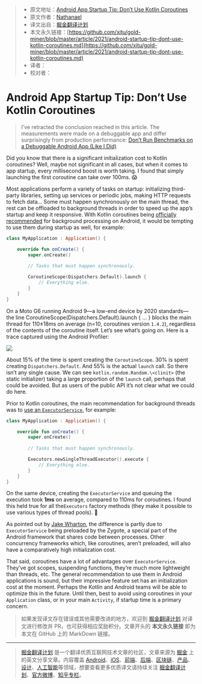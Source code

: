 > * 原文地址：[Android App Startup Tip: Don’t Use Kotlin Coroutines](https://medium.com/specto/android-startup-tip-dont-use-kotlin-coroutines-a7b3f7176fe5)
> * 原文作者：[Nathanael](https://medium.com/@nathanaelsilverman)
> * 译文出自：[掘金翻译计划](https://github.com/xitu/gold-miner)
> * 本文永久链接：[https://github.com/xitu/gold-miner/blob/master/article/2021/android-startup-tip-dont-use-kotlin-coroutines.md](https://github.com/xitu/gold-miner/blob/master/article/2021/android-startup-tip-dont-use-kotlin-coroutines.md)
> * 译者：
> * 校对者：

# Android App Startup Tip: Don’t Use Kotlin Coroutines

> I’ve retracted the conclusion reached in this article. The measurements were made on a debuggable app and differ surprisingly from production performance: [Don’t Run Benchmarks on a Debuggable Android App (Like I Did)](https://medium.com/specto/dont-run-benchmarks-on-a-debuggable-android-app-like-i-did-34d95331cabb)

Did you know that there is a significant initialization cost to Kotlin coroutines? Well, maybe not significant in all cases, but when it comes to app startup, every millisecond boost is worth taking. I found that simply launching the first coroutine can take over 100ms. 😱

Most applications perform a variety of tasks on startup: initializing third-party libraries, setting up services or periodic jobs, making HTTP requests to fetch data… Some must happen synchronously on the main thread, the rest can be offloaded to background threads in order to speed up the app’s startup and keep it responsive. With Kotlin coroutines being [officially recommended](https://developer.android.com/guide/background#recommended-solutions) for background processing on Android, it would be tempting to use them during startup as well, for example:

```Kotlin
class MyApplication : Application() {

    override fun onCreate() {
        super.onCreate()
        
        // Tasks that must happen synchronously.

        CoroutineScope(Dispatchers.Default).launch {
            // Everything else.
        }
    }
}
```

On a Moto G6 running Android 9—a low-end device by 2020 standards—the line CoroutineScope(Dispatchers.Default).launch { … } blocks the main thread for 110±18ms on average (n=10, coroutines version `1.4.2`), regardless of the contents of the coroutine itself. Let’s see what’s going on. Here is a trace captured using the Android Profiler:

![](https://cdn-images-1.medium.com/max/5704/1*FfmgrEmOMqF6Hj1enUdvig.png)

About 15% of the time is spent creating the `CoroutineScope`. 30% is spent creating `Dispatchers.Default`. And 55% is the actual `launch` call. So there isn’t any single cause. We can see `kotlin.random.Random.\<clinit>` (the static initializer) taking a large proportion of the `launch` call, perhaps that could be avoided. But as users of the public API it’s not clear what we could do here.

Prior to Kotlin coroutines, the main recommendation for background threads was to [use an `ExecutorService`](https://developer.android.com/guide/background/threading#creating-multiple-threads), for example:

```Kotlin
class MyApplication : Application() {

    override fun onCreate() {
        super.onCreate()
        
        // Tasks that must happen synchronously.

        Executors.newSingleThreadExecutor().execute {
            // Everything else.
        }
    }
}
```

On the same device, creating the `ExecutorService` and queuing the execution took **1ms** on average, compared to 110ms for coroutines. I found this held true for all the`Executors` factory methods (they make it possible to use various types of thread pools). 🚀

As pointed out by [Jake Wharton](https://twitter.com/JakeWharton/status/1347260917097107456), the difference is partly due to `ExecutorService` being preloaded by the Zygote, a special part of the Android framework that shares code between processes. Other concurrency frameworks which, like coroutines, aren’t preloaded, will also have a comparatively high initialization cost.

That said, coroutines have a lot of advantages over `ExecutorService`. They’ve got scopes, suspending functions, they’re much more lightweight than threads, etc. The general recommendation to use them in Android applications is sound, but their impressive feature set has an initialization cost at the moment. Perhaps the Kotlin and Android teams will be able to optimize this in the future. Until then, best to avoid using coroutines in your `Application` class, or in your main `Activity`, if startup time is a primary concern.

> 如果发现译文存在错误或其他需要改进的地方，欢迎到 [掘金翻译计划](https://github.com/xitu/gold-miner) 对译文进行修改并 PR，也可获得相应奖励积分。文章开头的 **本文永久链接** 即为本文在 GitHub 上的 MarkDown 链接。

---

> [掘金翻译计划](https://github.com/xitu/gold-miner) 是一个翻译优质互联网技术文章的社区，文章来源为 [掘金](https://juejin.im) 上的英文分享文章。内容覆盖 [Android](https://github.com/xitu/gold-miner#android)、[iOS](https://github.com/xitu/gold-miner#ios)、[前端](https://github.com/xitu/gold-miner#前端)、[后端](https://github.com/xitu/gold-miner#后端)、[区块链](https://github.com/xitu/gold-miner#区块链)、[产品](https://github.com/xitu/gold-miner#产品)、[设计](https://github.com/xitu/gold-miner#设计)、[人工智能](https://github.com/xitu/gold-miner#人工智能)等领域，想要查看更多优质译文请持续关注 [掘金翻译计划](https://github.com/xitu/gold-miner)、[官方微博](http://weibo.com/juejinfanyi)、[知乎专栏](https://zhuanlan.zhihu.com/juejinfanyi)。
